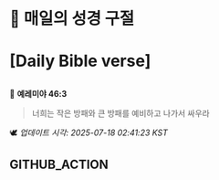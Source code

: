 # 🙏 매일의 성경 구절
# [Daily Bible verse]
##
<!-- START_BIBLE_VERSE -->
📖 **예레미야 46:3**
> 너희는 작은 방패와 큰 방패를 예비하고 나가서 싸우라

🕊️ _업데이트 시각: 2025-07-18 02:41:23 KST_
  <!-- END_BIBLE_VERSE -->
## GITHUB_ACTION

